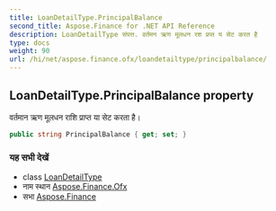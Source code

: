```yaml
---
title: LoanDetailType.PrincipalBalance
second_title: Aspose.Finance for .NET API Reference
description: LoanDetailType संपत्त. वर्तमन ऋण मूलधन रश प्रप्त य सेट करत है
type: docs
weight: 90
url: /hi/net/aspose.finance.ofx/loandetailtype/principalbalance/
---
```

## LoanDetailType.PrincipalBalance property

वर्तमान ऋण मूलधन राशि प्राप्त या सेट करता है।

```csharp
public string PrincipalBalance { get; set; }
```

### यह सभी देखें

* class [LoanDetailType](../)
* नाम स्थान [Aspose.Finance.Ofx](../../loandetailtype/)
* सभा [Aspose.Finance](../../../)


